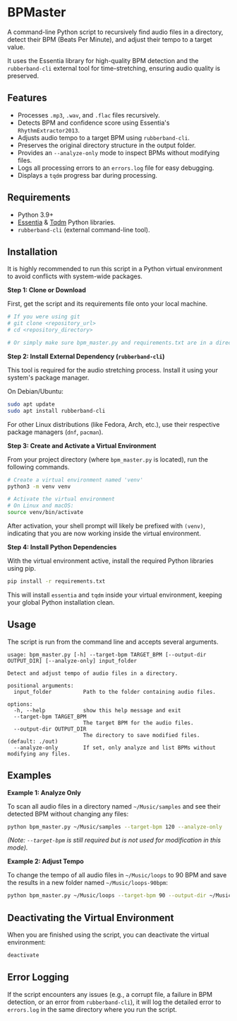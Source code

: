 # BPMaster

A command-line Python script to recursively find audio files in a directory, detect their BPM (Beats Per Minute), and adjust their tempo to a target value.

It uses the Essentia library for high-quality BPM detection and the `rubberband-cli` external tool for time-stretching, ensuring audio quality is preserved.

## Features

- Processes `.mp3`, `.wav`, and `.flac` files recursively.
- Detects BPM and confidence score using Essentia's `RhythmExtractor2013`.
- Adjusts audio tempo to a target BPM using `rubberband-cli`.
- Preserves the original directory structure in the output folder.
- Provides an `--analyze-only` mode to inspect BPMs without modifying files.
- Logs all processing errors to an `errors.log` file for easy debugging.
- Displays a `tqdm` progress bar during processing.

## Requirements

- Python 3.9+
- [Essentia](https://essentia.upf.edu/) & [Tqdm](https://github.com/tqdm/tqdm) Python libraries.
- `rubberband-cli` (external command-line tool).

## Installation

It is highly recommended to run this script in a Python virtual environment to avoid conflicts with system-wide packages.

**Step 1: Clone or Download**

First, get the script and its requirements file onto your local machine.
```bash
# If you were using git
# git clone <repository_url>
# cd <repository_directory>

# Or simply make sure bpm_master.py and requirements.txt are in a directory.
```

**Step 2: Install External Dependency (`rubberband-cli`)**

This tool is required for the audio stretching process. Install it using your system's package manager.

On Debian/Ubuntu:
```bash
sudo apt update
sudo apt install rubberband-cli
```
For other Linux distributions (like Fedora, Arch, etc.), use their respective package managers (`dnf`, `pacman`).

**Step 3: Create and Activate a Virtual Environment**

From your project directory (where `bpm_master.py` is located), run the following commands.

```bash
# Create a virtual environment named 'venv'
python3 -m venv venv

# Activate the virtual environment
# On Linux and macOS:
source venv/bin/activate
```
After activation, your shell prompt will likely be prefixed with `(venv)`, indicating that you are now working inside the virtual environment.

**Step 4: Install Python Dependencies**

With the virtual environment active, install the required Python libraries using pip.

```bash
pip install -r requirements.txt
```
This will install `essentia` and `tqdm` inside your virtual environment, keeping your global Python installation clean.

## Usage

The script is run from the command line and accepts several arguments.

```
usage: bpm_master.py [-h] --target-bpm TARGET_BPM [--output-dir OUTPUT_DIR] [--analyze-only] input_folder

Detect and adjust tempo of audio files in a directory.

positional arguments:
  input_folder          Path to the folder containing audio files.

options:
  -h, --help            show this help message and exit
  --target-bpm TARGET_BPM
                        The target BPM for the audio files.
  --output-dir OUTPUT_DIR
                        The directory to save modified files. (default: ./out)
  --analyze-only        If set, only analyze and list BPMs without modifying any files.
```

## Examples

**Example 1: Analyze Only**

To scan all audio files in a directory named `~/Music/samples` and see their detected BPM without changing any files:

```bash
python bpm_master.py ~/Music/samples --target-bpm 120 --analyze-only
```
*(Note: `--target-bpm` is still required but is not used for modification in this mode).*

**Example 2: Adjust Tempo**

To change the tempo of all audio files in `~/Music/loops` to 90 BPM and save the results in a new folder named `~/Music/loops-90bpm`:

```bash
python bpm_master.py ~/Music/loops --target-bpm 90 --output-dir ~/Music/loops-90bpm
```

## Deactivating the Virtual Environment

When you are finished using the script, you can deactivate the virtual environment:
```bash
deactivate
```

## Error Logging

If the script encounters any issues (e.g., a corrupt file, a failure in BPM detection, or an error from `rubberband-cli`), it will log the detailed error to `errors.log` in the same directory where you run the script.
